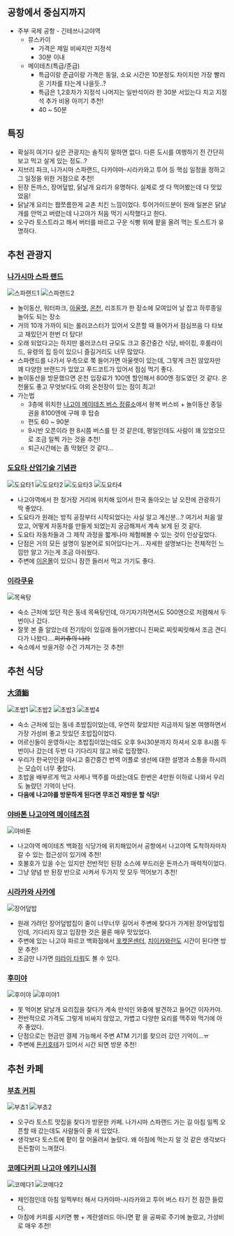 ## 공항에서 중심지까지
- 주부 국제 공항 - 긴테쓰나고야역
  - 뮤스카이
    - 가격은 제일 비싸지만 지정석
    - 30분 이내
  - 메이테츠(특급/준급)
    - 특급이랑 준급이랑 가격은 동일, 소요 시간은 10분정도 차이지만 가장 빨리 온 기차를 타는게 나을듯..?
    - 특급은 1,2호차가 지정석 나머지는 일반석이라 한 30분 서있는다 치고 지정석 추가 비용 아끼기 추천!
    - 40 ~ 50분

## 특징
- 확실히 여기다 싶은 관광지는 솔직히 말하면 없다. 다른 도시를 여행하기 전 간단히 보고 먹고 살게 있는 정도..?
- 지브리 파크, 나가시마 스파랜드, 다카야마-시라카와고 투어 등 핵심 일정을 정하고 그 일정을 위한 거점으로 추천!
- 된장 돈까스, 장어덮밥, 닭날개 요리가 유명하다. 실제로 셋 다 먹어봤는데 다 맛있었음!
- 닭날개 요리는 짭쪼름한게 교촌 치킨 느낌이었다. 투어가이드분이 원래 일본은 닭날개를 안먹고 버렸는데 나고야가 처음 먹기 시작했다고 한다.
- 오구라 토스트라고 해서 버터를 바르고 구운 식빵 위에 팥을 올려 먹는 토스트가 유명하다.

## 추천 관광지

### [나가시마 스파 랜드](https://maps.app.goo.gl/VYYvF9RSd7pYPcXj8)
![스파랜드1](https://github.com/user-attachments/assets/c55f7ca2-81cf-4e97-94bc-35f4251471b1)
![스파랜드2](https://github.com/user-attachments/assets/93deff31-8fa1-4f74-a565-905cb2e6e144)
- 놀이동산, 워터파크, [아울렛](https://maps.app.goo.gl/i43W4rV717uXDgkk9), [온천](https://maps.app.goo.gl/FY6Pf4x48C5csLNw7), 리조트가 한 장소에 모여있어 날 잡고 하루종일 놀아도 되는 장소
- 거의 10개 가까이 되는 롤러코스터가 있어서 오픈할 때 들어가서 점심쯔음 다 타보고 재밌던거 한번 더 탔다!
- 오래 되었다고는 하지만 롤러코스터 규모도 크고 중간중간 식당, 바이킹, 후룸라이드, 유령의 집 등이 있으니 즐길거리도 너무 많았다.
- 스파랜드를 나가서 우측으로 쭉 들어가면 아울렛이 있는데, 그렇게 크진 않았자만 꽤 다양한 브랜드가 있었고 푸드코트가 있어서 점심 먹기 좋다.
- 놀이동산을 방문했으면 온천 입장료가 100엔 할인해서 800엔 정도였던 것 같다. 온천물도 좋고 무엇보다도 야외 온천장이 있는 점이 최고!
- 가는법
  - 3층에 위치한 [나고야 메이테츠 버스 정류소](https://maps.app.goo.gl/thKC7JK7jLPCEWZC8)에서 왕복 버스비 + 놀이동산 종일권을 8100엔에 구매 후 탑승
  - 편도 60 ~ 90분
  - 9시반 오픈이라 한 8시쯤 버스를 탄 것 같은데, 평일인데도 사람이 꽤 있었으므로 조금 일찍 가는 것을 추천!
  - 퇴근시간에는 좀 막혔던 것 같다...

### [도요타 산업기술 기념관](https://maps.app.goo.gl/Ahe7tQQjt1p7pDP47)
![도요타1](https://github.com/user-attachments/assets/b1d58308-9af7-4aa9-b664-d5dc9228b2ba)
![도요타2](https://github.com/user-attachments/assets/29a88383-3e51-4cb9-8ba6-e44f163086da)
![도요타3](https://github.com/user-attachments/assets/08838fe3-67cc-4ed8-b22f-1363b4a80a99)
![도요타4](https://github.com/user-attachments/assets/dbdafc3b-ffd1-4d77-9468-538ae8cbc4a0)
- 나고야역에서 한 정거장 거리에 위치해 있어서 한국 돌아오는 날 오전에 관광하기 딱 좋았다.
- 도요타가 원래는 방직 공장부터 시작되었다는 사실 알고 계신분...? 여기서 처음 알았고, 어떻게 자동차를 만들게 되었는지 궁금해져서 계속 보게 된 것 같다.
- 도요타 자동차들과 그 제작 과정을 짧게나마 체험해볼 수 있는 것이 인상깊었다.
- 단점은 거의 모든 설명이 일본어로 되어있다는거... 자세한 설명보다는 전체적인 느낌만 알고 가는게 조금 아쉬웠다.
- 주변에 [이온몰](https://maps.app.goo.gl/MjKA34VcEVc2oUpi7)이 있으니 잠깐 들러서 먹고 가기도 좋다.

### [이라쿠유](https://maps.app.goo.gl/eY6zsiE3LGaP4xmo7)
![목욕탕](https://github.com/user-attachments/assets/abaca156-49a6-4631-97a4-97695169fa95)
- 숙소 근처에 있던 작은 동네 목욕탕인데, 아기자기하면서도 500엔으로 저렴해서 두번이나 갔다.
- 잘못 본 줄 알았는데 전기탕이 있길래 들어가봤더니 진짜로 찌릿찌릿해서 조금 견디다가 나왔다....~~피카츄의 나라~~
- 숙소에서 씻을거랑 수건 가져가는 것 추천!

## 추천 식당

### [大須鮨](https://maps.app.goo.gl/6FgDEGZcCtT57uWYA)
![초밥1](https://github.com/user-attachments/assets/fabce77c-84db-420e-9f04-b41777d12395)
![초밥2](https://github.com/user-attachments/assets/e99c2822-2cf6-4dde-a2d3-54ccba85842f)
![초밥3](https://github.com/user-attachments/assets/13cc0626-ee97-48b1-ab10-615eb78a8fe8)
![초밥4](https://github.com/user-attachments/assets/12af8bae-d611-4532-a806-60e623f4e1fd)
- 숙소 근처에 있는 동네 초밥집이었는데, 우연히 찾았지만 지금까지 일본 여행하면서 가장 가성비 좋고 맛있던 초밥집이었다.
- 어르신들이 운영하시는 초밥집이었는데도 오후 9시30분까지 하셔서 오후 8시쯤 두번이나 갔는데 두번 다 기다리지 않고 바로 입장했다.
- 우리가 한국인인걸 아시고 중간중간 번역 어플로 생선에 대한 설명과 소통을 하시려는 모습이 너무 좋았다.
- 초밥을 배부르게 먹고 사케나 맥주를 마셨는데도 한번은 4만원 이하로 나와서 우리도 놀랐던 기억이 난다.
- **다음에 나고야를 방문하게 된다면 무조건 재방문 할 식당!**

### [야바톤 나고야역 메이테츠점](https://maps.app.goo.gl/Yp8m8bhmHLC2JqgD8)
![야바톤](https://github.com/user-attachments/assets/c5f89402-4196-48ee-970c-da67f439fae0)
- 나고야역 메이테츠 백화점 식당가에 위치해있어서 공항에서 나고야역 도착하자마자 갈 수 있는 접근성이 있기에 추천!
- 호불호가 있을 수는 있지만 전반적인 된장 소스에 부드러운 돈까스가 매력적이었다.
- 그냥 양념 반 된장 반으로 시켜서 두가지 맛 모두 먹어보기 추천!

### [시라카와 사카에](https://maps.app.goo.gl/iegcyvFCehZaXZ6D8)
![장어덮밥](https://github.com/user-attachments/assets/cfb70da8-f412-4d16-b5e3-d71c2451d0dc)
- 원래 가려던 장어덮밥집이 줄이 너무너무 길어서 주변에 찾다가 가게된 장어덮밥집인데, 기다리지 않고 입장한 것은 물론 매우 맛있었다.
- 주변에 있는 나고야 파르코 백화점에서 [포켓몬센터](https://maps.app.goo.gl/332er3SYh6gU6Gf47), [치이카와란도](https://maps.app.goo.gl/JqZNjA9Ru7Nv1ikT6) 시간이 된다면 방문 추천!
- 조금만 나가면 [미라이 타워](https://maps.app.goo.gl/SfHDVdzuqXyz8VR19)도 볼 수 있다.

### [후미야](https://maps.app.goo.gl/snHS8WG7gUyGXZYV9)
![후미야](https://github.com/user-attachments/assets/7e6985a7-92d2-443e-888f-6a7757ba8bc5)
![후미야1](https://github.com/user-attachments/assets/e92fa8dd-d260-4bf3-9735-3c1e45d22da3)
- 못 먹어본 닭날개 요리집을 찾다가 계속 만석인 와중에 발견하고 들어간 이자카야.
- 전반적으로 가격도 그렇게 비싸지 않았고, 가볍고 다양한 요리를 맥주와 먹기에 아주 좋았다.
- 단점으로는 현금만 결제 가능해서 주변 ATM 기기를 찾으러 갔던 기억이...ㅠ
- 주변에 [돈키호테](https://maps.app.goo.gl/C8d464fFBeypTPja7)가 있어서 시간 되면 방문 추천!

## 추천 카페

### [부쵸 커피](https://maps.app.goo.gl/BZrT2dC92UBncwUn7)
![부쵸1](https://github.com/user-attachments/assets/d9f8af5b-919c-4e93-8c77-b208c9603006)
![부쵸2](https://github.com/user-attachments/assets/697b6823-2c76-46e5-b6d7-a79b70769b40)
- 오구라 토스트 맛집을 찾다가 방문한 카페. 나가시마 스파랜드 가는 길 아침 일찍 오픈할 때 갔는데도 사람들이 줄 서 있었다.
- 생각보다 토스트에 팥이 잘 어울려서 놀랐다. 왜 아침에 먹는지 알 것 같은 생각보다 든든함이 느껴졌다.

### [코메다커피 나고야 에키니시점](https://maps.app.goo.gl/3oxZNQXivN1VjnxM7)
![코메다1](https://github.com/user-attachments/assets/5ae4d208-d100-4d21-adbf-b75227a226c4)
![코메다2](https://github.com/user-attachments/assets/5a1a3396-f644-4216-aa24-31996b2484e4)
- 체인점인데 아침 일찍부터 해서 다카야마-시라카와고 투어 버스 타기 전 잠깐 들렀다.
- 아침에 커피를 시키면 빵 + 계란샐러드 아니면 팥 을 공짜로 주기에 놀랐고, 가성비로 매우 추천!